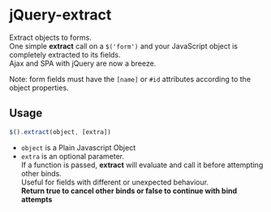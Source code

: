 # jQuery-extract
Extract objects to forms.<br>
One simple **extract** call on a `$('form')` and your JavaScript object is completely extracted to its fields.<br>
Ajax and SPA with jQuery are now a breeze.<br>

Note: form fields must have the `[name]` or `#id` attributes according to the object properties.

## Usage

```javascript
$().extract(object, [extra])
```

- `object` is a Plain Javascript Object<br>
- `extra` is an optional parameter.<br>If a function is passed, **extract** will evaluate and call it before attempting other binds.<br>Useful for fields with different or unexpected behaviour.<br>**Return true to cancel other binds or false to continue with bind attempts**
